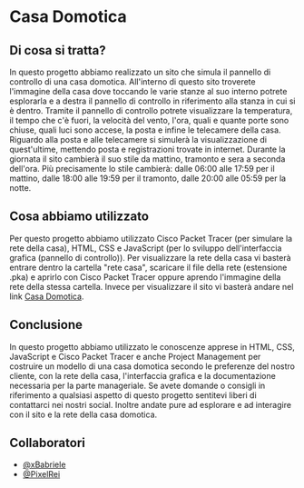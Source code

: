 # Casa Domotica


## Di cosa si tratta?
In questo progetto abbiamo realizzato un sito che simula il pannello di controllo di una casa domotica. All'interno di questo sito troverete l'immagine della casa dove toccando le varie stanze al suo interno potrete esplorarla e a destra il pannello di controllo in riferimento alla stanza in cui si è dentro.
Tramite il pannello di controllo potrete visualizzare la temperatura, il tempo che c'è fuori, la velocità del vento, l'ora, quali e quante porte sono chiuse, quali luci sono accese, la posta e infine le telecamere della casa.
Riguardo alla posta e alle telecamere si simulerà la visualizzazione di quest'ultime, mettendo posta e registrazioni trovate in internet.
Durante la giornata il sito cambierà il suo stile da mattino, tramonto e sera a seconda dell'ora. Più precisamente lo stile cambierà: 
dalle 06:00 alle 17:59 per il mattino, 
dalle 18:00 alle 19:59 per il tramonto,
dalle 20:00 alle 05:59 per la notte.


## Cosa abbiamo utilizzato
Per questo progetto abbiamo utilizzato Cisco Packet Tracer (per simulare la rete della casa), HTML, CSS e JavaScript (per lo sviluppo dell'interfaccia grafica (pannello di controllo)).
Per visualizzare la rete della casa vi basterà entrare dentro la cartella "rete casa", scaricare il file della rete (estensione .pka) e aprirlo con Cisco Packet Tracer oppure aprendo l'immagine della rete della stessa cartella.
Invece per visualizzare il sito vi basterà andare nel link [Casa Domotica](https://PixelRei.github.io/Casa-Domotica).


## Conclusione
In questo progetto abbiamo utilizzato le conoscenze apprese in HTML, CSS, JavaScript e Cisco Packet Tracer e anche Project Management per costruire un modello di una casa domotica secondo le preferenze del nostro cliente, con la rete della casa, l'interfaccia grafica e la documentazione necessaria per la parte manageriale.
Se avete domande o consigli in riferimento a qualsiasi aspetto di questo progetto sentitevi liberi di contattarci nei nostri social. Inoltre andate pure ad esplorare e ad interagire con il sito e la rete della casa domotica.


## Collaboratori
 - [@xBabriele](https://github.com/xBabriele)
 - [@PixelRei](https://github.com/PixelRei)
